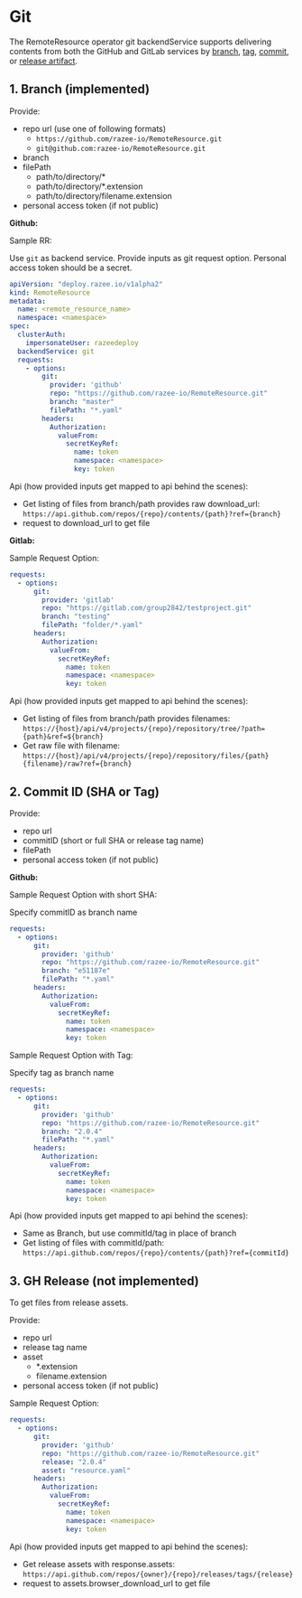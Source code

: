 # Git

The RemoteResource operator git backendService supports delivering contents from both the GitHub and GitLab services by [branch](#1-branch-implemented), [tag](#2-commit-id-sha-or-tag), [commit](#2-commit-id-sha-or-tag), or [release artifact](#3-gh-release-not-implemented).

## 1. Branch (implemented)

Provide:

* repo url (use one of following formats)
  * `https://github.com/razee-io/RemoteResource.git`
  * `git@github.com:razee-io/RemoteResource.git`
* branch
* filePath
  * path/to/directory/*
  * path/to/directory/*.extension
  * path/to/directory/filename.extension
* personal access token (if not public)

**Github:**

Sample RR:

Use `git` as backend service. Provide inputs as git request option. Personal access token should be a secret.

```yaml
apiVersion: "deploy.razee.io/v1alpha2"
kind: RemoteResource
metadata:
  name: <remote_resource_name>
  namespace: <namespace>
spec:
  clusterAuth:
    impersonateUser: razeedeploy
  backendService: git
  requests:
    - options:
        git:
          provider: 'github'
          repo: "https://github.com/razee-io/RemoteResource.git"
          branch: "master"
          filePath: "*.yaml"
        headers:
          Authorization:
            valueFrom:
              secretKeyRef:
                name: token
                namespace: <namespace>
                key: token
```

Api (how provided inputs get mapped to api behind the scenes):

* Get listing of files from branch/path provides raw download_url: `https://api.github.com/repos/{repo}/contents/{path}?ref={branch}`
* request to download_url to get file

**Gitlab:**

Sample Request Option:

```yaml
requests:
  - options:
      git:
        provider: 'gitlab'
        repo: "https://gitlab.com/group2842/testproject.git"
        branch: "testing"
        filePath: "folder/*.yaml"
      headers:
        Authorization:
          valueFrom:
            secretKeyRef:
              name: token
              namespace: <namespace>
              key: token
```

Api (how provided inputs get mapped to api behind the scenes):

* Get listing of files from branch/path provides filenames: `https://{host}/api/v4/projects/{repo}/repository/tree/?path={path}&ref=${branch}`
* Get raw file with filename: `https://{host}/api/v4/projects/{repo}/repository/files/{path}{filename}/raw?ref={branch}`

## 2. Commit ID (SHA or Tag)

Provide:

* repo url
* commitID (short or full SHA or release tag name)
* filePath
* personal access token (if not public)

**Github:**

Sample Request Option with short SHA:

Specify commitID as branch name

```yaml
requests:
  - options:
      git:
        provider: 'github'
        repo: "https://github.com/razee-io/RemoteResource.git"
        branch: "e51187e"
        filePath: "*.yaml"
      headers:
        Authorization:
          valueFrom:
            secretKeyRef:
              name: token
              namespace: <namespace>
              key: token
```

Sample Request Option with Tag:

Specify tag as branch name

```yaml
requests:
  - options:
      git:
        provider: 'github'
        repo: "https://github.com/razee-io/RemoteResource.git"
        branch: "2.0.4"
        filePath: "*.yaml"
      headers:
        Authorization:
          valueFrom:
            secretKeyRef:
              name: token
              namespace: <namespace>
              key: token
```

Api (how provided inputs get mapped to api behind the scenes):

* Same as Branch, but use commitId/tag in place of branch
* Get listing of files with commitId/path: `https://api.github.com/repos/{repo}/contents/{path}?ref={commitId}`

## 3. GH Release (not implemented)

To get files from release assets.

Provide:

* repo url
* release tag name
* asset
  * *.extension
  * filename.extension
* personal access token (if not public)

Sample Request Option:

```yaml
requests:
  - options:
      git:
        provider: 'github'
        repo: "https://github.com/razee-io/RemoteResource.git"
        release: "2.0.4"
        asset: "resource.yaml"
      headers:
        Authorization:
          valueFrom:
            secretKeyRef:
              name: token
              namespace: <namespace>
              key: token
```

Api (how provided inputs get mapped to api behind the scenes):

* Get release assets with response.assets: `https://api.github.com/repos/{owner}/{repo}/releases/tags/{release}`
* request to assets.browser_download_url to get file
